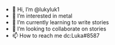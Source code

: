 - 👋 Hi, I’m @lukyluk1
- 👀 I’m interested in metal
- 🌱 I’m currently learning to write stories
- 💞️ I’m looking to collaborate on stories
- 📫 How to reach me dc:Luka#8587

<!---
lukyluk1/lukyluk1 is a ✨ special ✨ repository because its `README.md` (this file) appears on your GitHub profile.
You can click the Preview link to take a look at your changes.
--->
